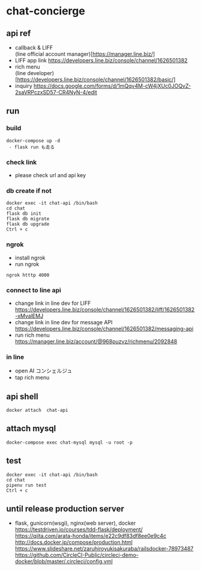 # chat-concierge

## api ref
 - callback & LIFF  
(line official account manager)[https://manager.line.biz/]  
 - LIFF app link
 https://developers.line.biz/console/channel/1626501382
 - rich menu  
(line developer)[https://developers.line.biz/console/channel/1626501382/basic/]  
 - inquiry
https://docs.google.com/forms/d/1mQqv4M-cW4jXUc0JOQvZ-2saVRPczxSD57-CR4NyN-4/edit


## run
### build
```
docker-compose up -d
 - flask run も走る
```

### check link
 - please check url and api key

### db create if not
```
docker exec -it chat-api /bin/bash
cd chat
flask db init
flask db migrate
flask db upgrade
Ctrl + c
```

### ngrok
 - install ngrok
 - run ngrok
 ```
 ngrok htttp 4000
 ```

### connect to line api
 - change link in line dev for LIFF  
 https://developers.line.biz/console/channel/1626501382/liff/1626501382-xMvalEMJ  
 - change link in line dev for message API  
 https://developers.line.biz/console/channel/1626501382/messaging-api
 - run rich menu  
 https://manager.line.biz/account/@968puzvz/richmenu/2092848


### in line
 - open AI コンシェルジュ
 - tap rich menu

## api shell
```
docker attach  chat-api
```

## attach mysql
```
docker-compose exec chat-mysql mysql -u root -p
```

## test
```
docker exec -it chat-api /bin/bash
cd chat
pipenv run test
Ctrl + c
```
## until release production server
 - flask, gunicorn(wsgi), nginx(web server), docker
https://testdriven.io/courses/tdd-flask/deployment/
https://qiita.com/arata-honda/items/e22c9df83df8ee0e9c4c
http://docs.docker.jp/compose/production.html
https://www.slideshare.net/zaruhiroyukisakuraba/railsdocker-78973487
https://github.com/CircleCI-Public/circleci-demo-docker/blob/master/.circleci/config.yml

